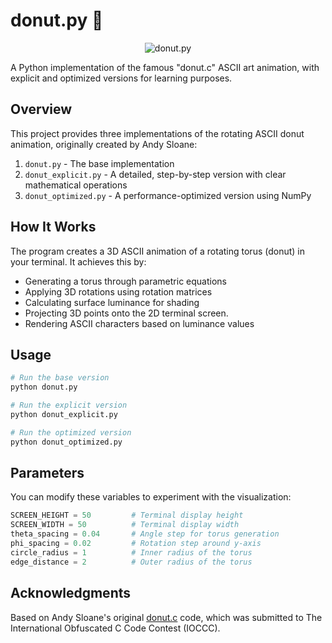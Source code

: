 
# donut.py 🍩

<div align="center">
  <img src="https://media3.giphy.com/media/v1.Y2lkPTc5MGI3NjExa3RxajN3NXc5YzRpOXM5amdtbjQwazRwb2Z5NmxqYXFpMHY1Nm81NCZlcD12MV9pbnRlcm5hbF9naWZfYnlfaWQmY3Q9cw/C97yIciQ8wz1oiEE37/giphy.gif" alt="donut.py">
</div>

A Python implementation of the famous "donut.c" ASCII art animation, with explicit and optimized versions for learning purposes.

## Overview

This project provides three implementations of the rotating ASCII donut animation, originally created by Andy Sloane:

1. `donut.py` - The base implementation
2. `donut_explicit.py` - A detailed, step-by-step version with clear mathematical operations
3. `donut_optimized.py` - A performance-optimized version using NumPy

## How It Works

The program creates a 3D ASCII animation of a rotating torus (donut) in your terminal. It achieves this by:

- Generating a torus through parametric equations
- Applying 3D rotations using rotation matrices
- Calculating surface luminance for shading
- Projecting 3D points onto the 2D terminal screen.
- Rendering ASCII characters based on luminance values

## Usage

```bash
# Run the base version
python donut.py

# Run the explicit version
python donut_explicit.py

# Run the optimized version
python donut_optimized.py
```

## Parameters

You can modify these variables to experiment with the visualization:

```python
SCREEN_HEIGHT = 50         # Terminal display height
SCREEN_WIDTH = 50          # Terminal display width
theta_spacing = 0.04       # Angle step for torus generation
phi_spacing = 0.02         # Rotation step around y-axis
circle_radius = 1          # Inner radius of the torus
edge_distance = 2          # Outer radius of the torus
```

## Acknowledgments

Based on Andy Sloane's original [donut.c](https://www.a1k0n.net/2011/07/20/donut-math.html) code, which was submitted to The International Obfuscated C Code Contest (IOCCC).
